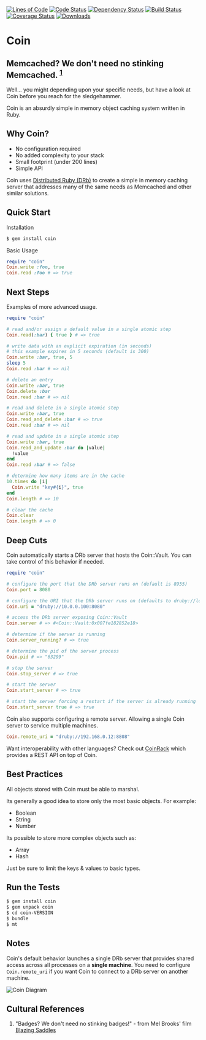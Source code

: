 [![Lines of Code](http://img.shields.io/badge/lines_of_code-194-brightgreen.svg?style=flat)](http://blog.codinghorror.com/the-best-code-is-no-code-at-all/)
[![Code Status](http://img.shields.io/codeclimate/github/hopsoft/coin.svg?style=flat)](https://codeclimate.com/github/hopsoft/coin)
[![Dependency Status](http://img.shields.io/gemnasium/hopsoft/coin.svg?style=flat)](https://gemnasium.com/hopsoft/coin)
[![Build Status](http://img.shields.io/travis/hopsoft/coin.svg?style=flat)](https://travis-ci.org/hopsoft/coin)
[![Coverage Status](https://img.shields.io/coveralls/hopsoft/coin.svg?style=flat)](https://coveralls.io/r/hopsoft/coin?branch=master)
[![Downloads](http://img.shields.io/gem/dt/coin.svg?style=flat)](http://rubygems.org/gems/coin)

# Coin

## Memcached? We don't need no stinking Memcached. <sup><a href="#cultural-references">1</a></sup>

Well... you might depending upon your specific needs,
but have a look at Coin before you reach for the sledgehammer.

Coin is an absurdly simple in memory object caching system written in Ruby.

## Why Coin?

* No configuration required
* No added complexity to your stack
* Small footprint (under 200 lines)
* Simple API

Coin uses [Distributed Ruby (DRb)](http://pragprog.com/book/sidruby/the-druby-book)
to create a simple in memory caching server that addresses many of the same needs as Memcached
and other similar solutions.

## Quick Start

Installation

```bash
$ gem install coin
```

Basic Usage

```ruby
require "coin"
Coin.write :foo, true
Coin.read :foo # => true
```

## Next Steps

Examples of more advanced usage.

```ruby
require "coin"

# read and/or assign a default value in a single atomic step
Coin.read(:bar) { true } # => true

# write data with an explicit expiration (in seconds)
# this example expires in 5 seconds (default is 300)
Coin.write :bar, true, 5
sleep 5
Coin.read :bar # => nil

# delete an entry
Coin.write :bar, true
Coin.delete :bar
Coin.read :bar # => nil

# read and delete in a single atomic step
Coin.write :bar, true
Coin.read_and_delete :bar # => true
Coin.read :bar # => nil

# read and update in a single atomic step
Coin.write :bar, true
Coin.read_and_update :bar do |value|
  !value
end
Coin.read :bar # => false

# determine how many items are in the cache
10.times do |i|
  Coin.write "key#{i}", true
end
Coin.length # => 10

# clear the cache
Coin.clear
Coin.length # => 0
```

## Deep Cuts

Coin automatically starts a DRb server that hosts the Coin::Vault.
You can take control of this behavior if needed.

```ruby
require "coin"

# configure the port that the DRb server runs on (default is 8955)
Coin.port = 8080

# configure the URI that the DRb server runs on (defaults to druby://localhost:PORT)
Coin.uri = "druby://10.0.0.100:8080"

# access the DRb server exposing Coin::Vault
Coin.server # => #<Coin::Vault:0x007fe182852e18>

# determine if the server is running
Coin.server_running? # => true

# determine the pid of the server process
Coin.pid # => "63299"

# stop the server
Coin.stop_server # => true

# start the server
Coin.start_server # => true

# start the server forcing a restart if the server is already running
Coin.start_server true # => true
```

Coin also supports configuring a remote server.
Allowing a single Coin server to service multiple machines.

```ruby
Coin.remote_uri = "druby://192.168.0.12:8808"
```

Want interoperability with other languages? Check out
[CoinRack](https://github.com/hopsoft/coin_rack) which provides
a REST API on top of Coin.

## Best Practices

All objects stored with Coin must be able to marshal.

Its generally a good idea to store only the most basic objects.
For example:

* Boolean
* String
* Number

Its possible to store more complex objects such as:

* Array
* Hash

Just be sure to limit the keys & values to basic types.

## Run the Tests

```bash
$ gem install coin
$ gem unpack coin
$ cd coin-VERSION
$ bundle
$ mt
```

## Notes

Coin's default behavior launches a single DRb server that provides
shared access across all processes on a **single machine**.
You need to configure `Coin.remote_uri` if you want Coin to connect to a
DRb server on another machine.

![Coin Diagram](https://raw.github.com/hopsoft/coin/gh-pages/assets/images/coin.png)

## Cultural References

1. "Badges? We don't need no stinking badges!" - from Mel Brooks' film [Blazing Saddles](http://en.wikipedia.org/wiki/Stinking_badges)
